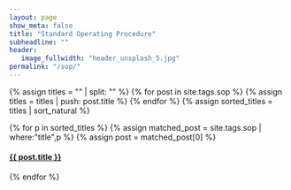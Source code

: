 ```yaml
---
layout: page
show_meta: false
title: "Standard Operating Procedure"
subheadline: ""
header:
   image_fullwidth: "header_unsplash_5.jpg"
permalink: "/sop/"
---
```


{% assign titles = "" | split: "" %}
{% for post in site.tags.sop %}
    {% assign titles = titles | push: post.title %}
{% endfor %}
{% assign sorted_titles = titles | sort_natural %}

<div>
    {% for p in sorted_titles %}
    {% assign matched_post = site.tags.sop | where:"title",p %}
    {% assign post = matched_post[0] %}
    <h4><a href="{{ site.url }}{{ site.baseurl }}{{ post.url }}">{{ post.title }}</a></h4>
    {% endfor %}
</div>